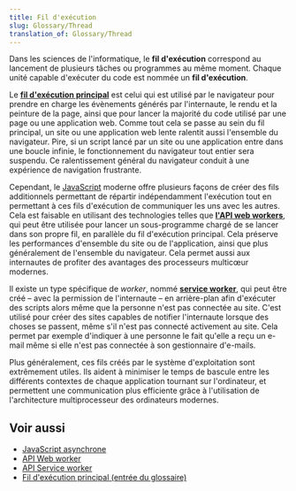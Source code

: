 ```yaml
---
title: Fil d'exécution
slug: Glossary/Thread
translation_of: Glossary/Thread
---
```


Dans les sciences de l'informatique, le **fil d'exécution** correspond au lancement de plusieurs tâches ou programmes au même moment. Chaque unité capable d'exécuter du code est nommée un **fil d'exécution**.

Le **[fil d'exécution principal](/fr/docs/Glossary/Main_thread)** est celui qui est utilisé par le navigateur pour prendre en charge les évènements générés par l'internaute, le rendu et la peinture de la page, ainsi que pour lancer la majorité du code utilisé par une page ou une application web. Comme tout cela se passe au sein du fil principal, un site ou une application web lente ralentit aussi l'ensemble du navigateur. Pire, si un script lancé par un site ou une application entre dans une boucle infinie, le fonctionnement du navigateur tout entier sera suspendu. Ce ralentissement général du navigateur conduit à une expérience de navigation frustrante.

Cependant, le [JavaScript](/fr/docs/JavaScript) moderne offre plusieurs façons de créer des fils additionnels permettant de répartir indépendamment l'exécution tout en permettant à ces fils d'exécution de communiquer les uns avec les autres. Cela est faisable en utilisant des technologies telles que **[l'API web workers](/fr/docs/Web/API/Web_Workers_API)**, qui peut être utilisée pour lancer un sous-programme chargé de se lancer dans son propre fil, en parallèle du fil d'exécution principal. Cela préserve les performances d'ensemble du site ou de l'application, ainsi que plus généralement de l'ensemble du navigateur. Cela permet aussi aux internautes de profiter des avantages des processeurs multicœur modernes.

Il existe un type spécifique de <i lang="en">worker</i>, nommé **[service worker](/fr/docs/Web/API/Service_Worker_API)**, qui peut être créé – avec la permission de l'internaute – en arrière-plan afin d'exécuter des scripts alors même que la personne n'est pas connectée au site. C'est utilisé pour créer des sites capables de notifier l'internaute lorsque des choses se passent, même s'il n'est pas connecté activement au site. Cela permet par exemple d'indiquer à une personne le fait qu'elle a reçu un e-mail même si elle n'est pas connectée à son gestionnaire d'e-mails.

Plus généralement, ces fils créés par le système d'exploitation sont extrêmement utiles. Ils aident à minimiser le temps de bascule entre les différents contextes de chaque application tournant sur l'ordinateur, et permettent une communication plus efficiente grâce à l'utilisation de l'architecture multiprocesseur des ordinateurs modernes.

## Voir aussi

- [JavaScript asynchrone](/fr/docs/Learn/JavaScript/Asynchronous)
- [API Web worker](/fr/docs/Web/API/Web_Workers_API)
- [API Service worker](/fr/docs/Web/API/Service_Worker_API)
- [Fil d'exécution principal (entrée du glossaire)](/fr/docs/Glossary/Main_thread)
